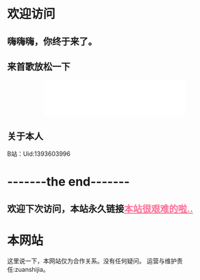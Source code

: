 # 欢迎访问
## 嗨嗨嗨，你终于来了。<br>

## 来首歌放松一下 <br>

<div align="center">
<iframe frameborder="no" border="0" marginwidth="0" marginheight="0" width=330 height=86 src="//music.163.com/outchain/player?type=2&id=1933841177&auto=1&height=66"></iframe>
</div>

## 关于本人
B站：Uid:1393603996

# -------the end-------
## 欢迎下次访问，本站永久链接<a href="https://wangzixuan1314.ml" style="color: #FB7299">本站很艰难的啦..</a>

# 本网站
这里说一下，本网站仅为合作关系。没有任何疑问。 运营与维护责任:zuanshijia。